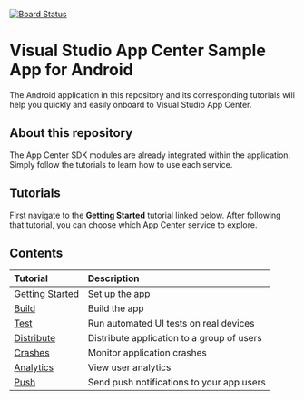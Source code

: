 [![Board Status](https://dev.azure.com/v-lodeva/f4658a55-0ee8-4456-acc1-8b676f46f94f/949b8a96-5ad7-45be-9106-16ef55ccae33/_apis/work/boardbadge/35209ae8-ea54-48e0-903d-0472fa11d54d)](https://dev.azure.com/v-lodeva/f4658a55-0ee8-4456-acc1-8b676f46f94f/_boards/board/t/949b8a96-5ad7-45be-9106-16ef55ccae33/Microsoft.RequirementCategory)
# Visual Studio App Center Sample App for Android 
The Android application in this repository and its corresponding tutorials will help you quickly and easily onboard to Visual Studio App Center.

## About this repository
The App Center SDK modules are already integrated within the application. Simply follow the tutorials to learn how to use each service.

## Tutorials
First navigate to the **Getting Started** tutorial linked below. After following that tutorial, you can choose which App Center service to explore. 

## Contents
| Tutorial | Description |
|:-|:-|
| [Getting Started](https://docs.microsoft.com/en-us/appcenter/quickstarts/android/getting-started) | Set up the app |
| [Build](https://docs.microsoft.com/en-us/appcenter/quickstarts/android/build) | Build the app |
| [Test](https://docs.microsoft.com/en-us/appcenter/quickstarts/android/test) | Run automated UI tests on real devices |
| [Distribute](https://docs.microsoft.com/en-us/appcenter/quickstarts/android/distribute)| Distribute application to a group of users |
| [Crashes](https://docs.microsoft.com/en-us/appcenter/quickstarts/android/crashes) | Monitor application crashes |
| [Analytics](https://docs.microsoft.com/en-us/appcenter/quickstarts/android/analytics) | View user analytics |
| [Push](https://docs.microsoft.com/en-us/appcenter/quickstarts/android/push) | Send push notifications to your app users |
